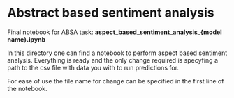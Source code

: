 # Abstract based sentiment analysis

Final notebook for ABSA task: **aspect_based_sentiment_analysis_{model name}.ipynb**

In this directory one can find a notebook to perform aspect based sentiment analysis. Everything is ready and the only change required is specyfing a path to the csv file with data you with to run predictions for.

For ease of use the file name for change can be specified in the first line of the notebook.
